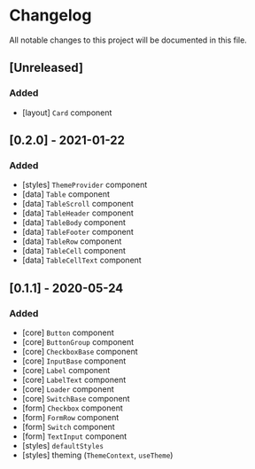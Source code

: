 # Changelog
All notable changes to this project will be documented in this file.

## [Unreleased]
### Added
- [layout] `Card` component

## [0.2.0] - 2021-01-22
### Added
- [styles] `ThemeProvider` component
- [data] `Table` component
- [data] `TableScroll` component
- [data] `TableHeader` component
- [data] `TableBody` component
- [data] `TableFooter` component
- [data] `TableRow` component
- [data] `TableCell` component
- [data] `TableCellText` component

## [0.1.1] - 2020-05-24
### Added
- [core] `Button` component
- [core] `ButtonGroup` component
- [core] `CheckboxBase` component
- [core] `InputBase` component
- [core] `Label` component
- [core] `LabelText` component
- [core] `Loader` component
- [core] `SwitchBase` component
- [form] `Checkbox` component
- [form] `FormRow` component
- [form] `Switch` component
- [form] `TextInput` component
- [styles] `defaultStyles`
- [styles] theming (`ThemeContext`, `useTheme`)
